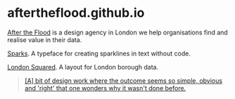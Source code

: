 # aftertheflood.github.io

<a href="https://www.aftertheflood.com">After the Flood</a> is a design agency in London we help organisations find and realise value in their data.

<a href="https://github.com/aftertheflood/sparks">Sparks</a>. A typeface for creating sparklines in text without code.

<a href="https://github.com/aftertheflood/londonsquared">London Squared</a>. A layout for London borough data. 
> <a href="https://www.cityofsound.com/blog/2015/09/sketchbook-london-squared-with-after-the-flood.html">\[A\] bit of design work where the outcome seems so simple, obvious and 'right' that one wonders why it wasn't done before.</a>
